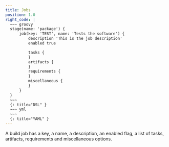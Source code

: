 ```yaml
---
title: Jobs
position: 1.0
right_code: |
  ~~~ groovy
  stage(name: 'package') {
      job(key: 'TEST', name: 'Tests the software') {
          description 'This is the job description'
          enabled true

          tasks {
          }
          artifacts {
          }
          requirements {
          }   
          miscellaneous {
          }
      }
  }
  ~~~
  {: title="DSL" }
  ~~~ yml
  ~~~
  {: title="YAML" }  
---
```

A build job has a key, a name, a description, an enabled flag, a list of tasks, artifacts, requirements and 
miscellaneous options. 
